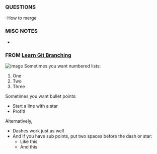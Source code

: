 ### QUESTIONS
-How to merge

### MISC NOTES
-

### FROM [Learn Git Branching](http://pcottle.github.io/learnGitBranching/)
![image](https://www.dropbox.com/s/hnvhbt4qm48zkvg/Screenshot%202016-04-07%2013.43.03.png)
Sometimes you want numbered lists:

1. One
2. Two
3. Three

Sometimes you want bullet points:

* Start a line with a star
* Profit!

Alternatively,

- Dashes work just as well
- And if you have sub points, put two spaces before the dash or star:
  - Like this
  - And this
